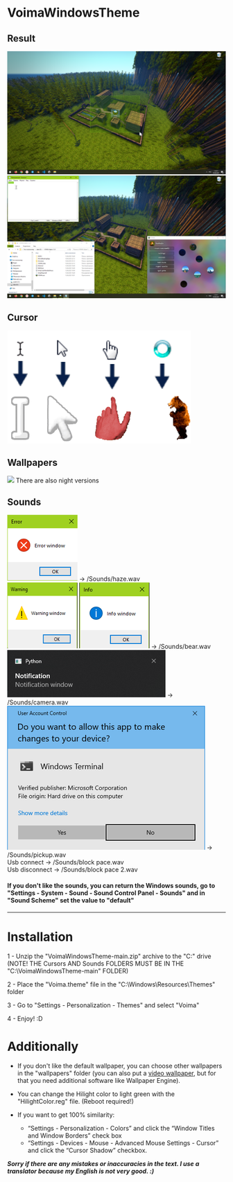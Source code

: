 # VoimaWindowsTheme  
## Result
![](https://github.com/codezhaba/VoimaWindowsTheme/blob/main/Preview/preview1.png?raw=true) 
![](https://github.com/codezhaba/VoimaWindowsTheme/blob/main/Preview/preview2.png?raw=true)  
## Cursor
![](https://github.com/codezhaba/VoimaWindowsTheme/blob/main/Preview/cursor_preview.gif)

## Wallpapers
![](https://github.com/codezhaba/VoimaWindowsTheme/blob/main/Preview/WallpapersPreview.png)
There are also night versions

## Sounds
![](https://github.com/codezhaba/VoimaWindowsTheme/blob/main/Preview/Error.png) → /Sounds/haze.wav  
![](https://github.com/codezhaba/VoimaWindowsTheme/blob/main/Preview/Warning.png)
![](https://github.com/codezhaba/VoimaWindowsTheme/blob/main/Preview/Info.png) → /Sounds/bear.wav  
![](https://github.com/codezhaba/VoimaWindowsTheme/blob/main/Preview/Notification.png) → /Sounds/camera.wav  
![](https://github.com/codezhaba/VoimaWindowsTheme/blob/main/Preview/Administrator.png) → /Sounds/pickup.wav  
Usb connect → /Sounds/block pace.wav  
Usb disconnect → /Sounds/block pace 2.wav  

#### If you don't like the sounds, you can return the Windows sounds, go to "Settings - System - Sound - Sound Control Panel - Sounds" and in "Sound Scheme" set the value to "default"
---
# Installation
1 - Unzip the "VoimaWindowsTheme-main.zip" archive to the "C:\" drive (NOTE! THE Cursors AND Sounds FOLDERS MUST BE IN THE "C:\VoimaWindowsTheme-main" FOLDER)  

2 - Place the "Voima.theme" file in the "C:\Windows\Resources\Themes" folder  

3 - Go to "Settings - Personalization - Themes" and select "Voima"  

4 - Enjoy! :D  



# Additionally
- If you don't like the default wallpaper, you can choose other wallpapers in the "wallpapers" folder (you can also put a [video wallpaper](https://www.google.com "Сайт Google"), but for that you need additional software like Wallpaper Engine).
  
- You can change the Hilight color to light green with the "HilightColor.reg" file. (Reboot required!)

- If you want to get 100% similarity:
  - “Settings - Personalization - Colors” and click the “Window Titles and Window Borders” check box
  - “Settings - Devices - Mouse - Advanced Mouse Settings - Cursor” and click the “Cursor Shadow” checkbox.



***Sorry if there are any mistakes or inaccuracies in the text. I use a translator because my English is not very good. :)***
